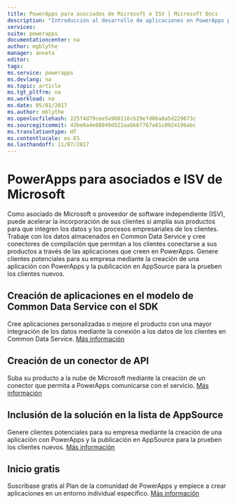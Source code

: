 ```yaml
---
title: PowerApps para asociados de Microsoft e ISV | Microsoft Docs
description: "Introducción al desarrollo de aplicaciones en PowerApps para asociados de Microsoft e ISV."
services: 
suite: powerapps
documentationcenter: na
author: mgblythe
manager: anneta
editor: 
tags: 
ms.service: powerapps
ms.devlang: na
ms.topic: article
ms.tgt_pltfrm: na
ms.workload: na
ms.date: 05/01/2017
ms.author: mblythe
ms.openlocfilehash: 225f4d79cee5a960116cb29efd06a8a5d229673c
ms.sourcegitcommit: 43be6a4e08849d522aabb6f767a81c092419babc
ms.translationtype: HT
ms.contentlocale: es-ES
ms.lasthandoff: 11/07/2017
---
```

# <a name="powerapps-for-microsoft-partners-and-isvs"></a>PowerApps para asociados e ISV de Microsoft
Como asociado de Microsoft o proveedor de software independiente (ISV), puede acelerar la incorporación de sus clientes si amplía sus productos para que integren los datos y los procesos empresariales de los clientes. Trabaje con los datos almacenados en Common Data Service y cree conectores de compilación que permitan a los clientes conectarse a sus productos a través de las aplicaciones que creen en PowerApps. Genere clientes potenciales para su empresa mediante la creación de una aplicación con PowerApps y la publicación en AppSource para la prueben los clientes nuevos.

## <a name="build-apps-on-the-common-data-model-using-the-common-data-service-sdk"></a>Creación de aplicaciones en el modelo de Common Data Service con el SDK
Cree aplicaciones personalizadas o mejore el producto con una mayor integración de los datos mediante la conexión a los datos de los clientes en Common Data Service. [Más información](https://aka.ms/eek20s)

## <a name="build-an-api-connector"></a>Creación de un conector de API
Suba su producto a la nube de Microsoft mediante la creación de un conector que permita a PowerApps comunicarse con el servicio. [Más información](api-connector-overview.md)

## <a name="list-your-solution-on-appsource"></a>Inclusión de la solución en la lista de AppSource
Genere clientes potenciales para su empresa mediante la creación de una aplicación con PowerApps y la publicación en AppSource para la prueben los clientes nuevos. [Más información](dev-appsource-test-drive.md)

## <a name="get-started-today-for-free"></a>Inicio gratis
Suscríbase gratis al Plan de la comunidad de PowerApps y empiece a crear aplicaciones en un entorno individual específico. [Más información](dev-community-plan.md)

